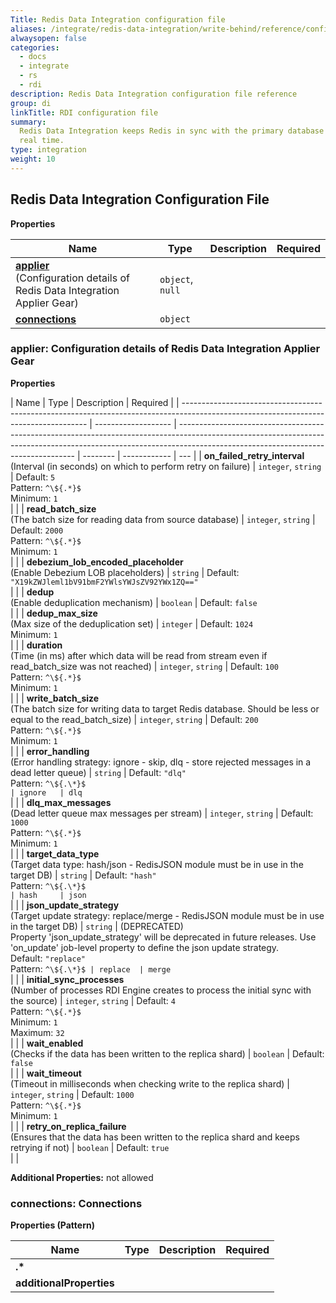 ```yaml
---
Title: Redis Data Integration configuration file
aliases: /integrate/redis-data-integration/write-behind/reference/config-yaml-reference/
alwaysopen: false
categories:
  - docs
  - integrate
  - rs
  - rdi
description: Redis Data Integration configuration file reference
group: di
linkTitle: RDI configuration file
summary:
  Redis Data Integration keeps Redis in sync with the primary database in near
  real time.
type: integration
weight: 10
---
```


## Redis Data Integration Configuration File

**Properties**

| Name                                                                                       | Type             | Description | Required |
| ------------------------------------------------------------------------------------------ | ---------------- | ----------- | -------- |
| [**applier**](#applier)<br/>(Configuration details of Redis Data Integration Applier Gear) | `object`, `null` |             |          |
| [**connections**](#connections)                                                            | `object`         |             |          |

<a name="applier"></a>

### applier: Configuration details of Redis Data Integration Applier Gear

**Properties**

| Name                                                                                                                                 | Type                | Description                                                                                                                                                                                                      | Required |
| ------------------------------------------------------------------------------------------------------------------------------------ | ------------------- | ---------------------------------------------------------------------------------------------------------------------------------------------------------------------------------------------------------------- | -------- | ------------ | --- |
| **on_failed_retry_interval**<br/>(Interval \(in seconds\) on which to perform retry on failure)                                      | `integer`, `string` | Default: `5`<br/>Pattern: `^\${.*}$`<br/>Minimum: `1`<br/>                                                                                                                                                       |          |
| **read_batch_size**<br/>(The batch size for reading data from source database)                                                       | `integer`, `string` | Default: `2000`<br/>Pattern: `^\${.*}$`<br/>Minimum: `1`<br/>                                                                                                                                                    |          |
| **debezium_lob_encoded_placeholder**<br/>(Enable Debezium LOB placeholders)                                                          | `string`            | Default: `"X19kZWJleml1bV91bmF2YWlsYWJsZV92YWx1ZQ=="`<br/>                                                                                                                                                       |          |
| **dedup**<br/>(Enable deduplication mechanism)                                                                                       | `boolean`           | Default: `false`<br/>                                                                                                                                                                                            |          |
| **dedup_max_size**<br/>(Max size of the deduplication set)                                                                           | `integer`           | Default: `1024`<br/>Minimum: `1`<br/>                                                                                                                                                                            |          |
| **duration**<br/>(Time \(in ms\) after which data will be read from stream even if read_batch_size was not reached)                  | `integer`, `string` | Default: `100`<br/>Pattern: `^\${.*}$`<br/>Minimum: `1`<br/>                                                                                                                                                     |          |
| **write_batch_size**<br/>(The batch size for writing data to target Redis database\. Should be less or equal to the read_batch_size) | `integer`, `string` | Default: `200`<br/>Pattern: `^\${.*}$`<br/>Minimum: `1`<br/>                                                                                                                                                     |          |
| **error_handling**<br/>(Error handling strategy: ignore \- skip, dlq \- store rejected messages in a dead letter queue)              | `string`            | Default: `"dlq"`<br/>Pattern: ``^\${.\*}$                                                                                                                                                                        | ignore   | dlq``<br/>   |     |
| **dlq_max_messages**<br/>(Dead letter queue max messages per stream)                                                                 | `integer`, `string` | Default: `1000`<br/>Pattern: `^\${.*}$`<br/>Minimum: `1`<br/>                                                                                                                                                    |          |
| **target_data_type**<br/>(Target data type: hash/json \- RedisJSON module must be in use in the target DB)                           | `string`            | Default: `"hash"`<br/>Pattern: ``^\${.\*}$                                                                                                                                                                       | hash     | json``<br/>  |     |
| **json_update_strategy**<br/>(Target update strategy: replace/merge \- RedisJSON module must be in use in the target DB)             | `string`            | (DEPRECATED)<br/>Property 'json_update_strategy' will be deprecated in future releases. Use 'on_update' job-level property to define the json update strategy.<br/>Default: `"replace"`<br/>Pattern: ``^\${.\*}$ | replace  | merge``<br/> |     |
| **initial_sync_processes**<br/>(Number of processes RDI Engine creates to process the initial sync with the source)                  | `integer`, `string` | Default: `4`<br/>Pattern: `^\${.*}$`<br/>Minimum: `1`<br/>Maximum: `32`<br/>                                                                                                                                     |          |
| **wait_enabled**<br/>(Checks if the data has been written to the replica shard)                                                      | `boolean`           | Default: `false`<br/>                                                                                                                                                                                            |          |
| **wait_timeout**<br/>(Timeout in milliseconds when checking write to the replica shard)                                              | `integer`, `string` | Default: `1000`<br/>Pattern: `^\${.*}$`<br/>Minimum: `1`<br/>                                                                                                                                                    |          |
| **retry_on_replica_failure**<br/>(Ensures that the data has been written to the replica shard and keeps retrying if not)             | `boolean`           | Default: `true`<br/>                                                                                                                                                                                             |          |

**Additional Properties:** not allowed  
<a name="connections"></a>

### connections: Connections

**Properties (Pattern)**

| Name                     | Type | Description | Required |
| ------------------------ | ---- | ----------- | -------- |
| **\.\***                 |      |             |          |
| **additionalProperties** |      |             |          |
